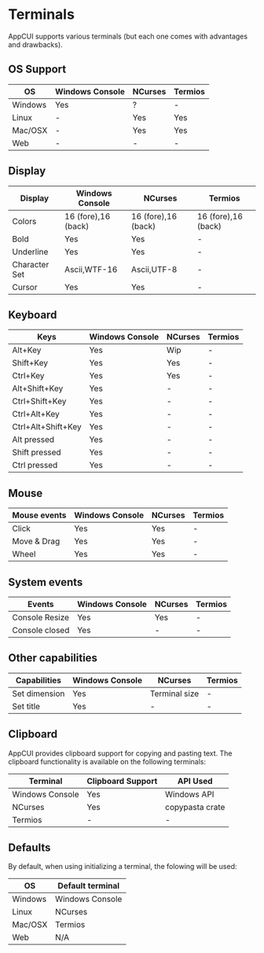 # Terminals

AppCUI supports various terminals (but each one comes with advantages and drawbacks).

## OS Support
| OS      | Windows Console | NCurses | Termios |
| ------- | --------------- | ------- | ------- |
| Windows | Yes             | ?       | -       |
| Linux   | -               | Yes     | Yes     |
| Mac/OSX | -               | Yes     | Yes     |
| Web     | -               | -       | -       |


## Display

| Display       | Windows Console     | NCurses             | Termios             |
| ------------- | ------------------- | ------------------- | ------------------- |
| Colors        | 16 (fore),16 (back) | 16 (fore),16 (back) | 16 (fore),16 (back) |
| Bold          | Yes                 | Yes                 | -                   |
| Underline     | Yes                 | Yes                 | -                   |
| Character Set | Ascii,WTF-16        | Ascii,UTF-8         | -                   |
| Cursor        | Yes                 | Yes                 | -                   |


## Keyboard

| Keys               | Windows Console | NCurses | Termios |
| ------------------ | --------------- | ------- | ------- |
| Alt+Key            | Yes             | Wip     | -       |
| Shift+Key          | Yes             | Yes     | -       |
| Ctrl+Key           | Yes             | Yes     | -       |
| Alt+Shift+Key      | Yes             | -       | -       |
| Ctrl+Shift+Key     | Yes             | -       | -       |
| Ctrl+Alt+Key       | Yes             | -       | -       |
| Ctrl+Alt+Shift+Key | Yes             | -       | -       |
| Alt pressed        | Yes             | -       | -       |
| Shift pressed      | Yes             | -       | -       |
| Ctrl pressed       | Yes             | -       | -       |

## Mouse

| Mouse events | Windows Console | NCurses | Termios |
| ------------ | --------------- | ------- | ------- |
| Click        | Yes             | Yes     | -       |
| Move & Drag  | Yes             | Yes     | -       |
| Wheel        | Yes             | Yes     | -       |


## System events

| Events         | Windows Console | NCurses | Termios |
| -------------- | --------------- | ------- | ------- |
| Console Resize | Yes             | Yes     | -       |
| Console closed | Yes             | -       | -       |

## Other capabilities

| Capabilities  | Windows Console | NCurses       | Termios |
| ------------- | --------------- | ------------- | ------- |
| Set dimension | Yes             | Terminal size | -       |
| Set title     | Yes             | -             | -       |

## Clipboard
AppCUI provides clipboard support for copying and pasting text. The clipboard functionality is available on the following terminals:

| Terminal        | Clipboard Support | API Used        |
| --------------- | ----------------- | --------------- |
| Windows Console | Yes               | Windows API     |
| NCurses         | Yes               | copypasta crate |
| Termios         | -                 | -               |

## Defaults

By default, when using initializing a terminal, the folowing will be used:

| OS      | Default terminal |
| ------- | ---------------- |
| Windows | Windows Console  |
| Linux   | NCurses          |
| Mac/OSX | Termios          |
| Web     | N/A              |
